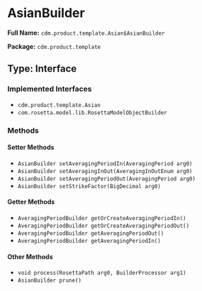 # AsianBuilder

**Full Name:** `cdm.product.template.Asian$AsianBuilder`

**Package:** `cdm.product.template`

## Type: Interface

### Implemented Interfaces

- `cdm.product.template.Asian`
- `com.rosetta.model.lib.RosettaModelObjectBuilder`

### Methods

#### Setter Methods

- `AsianBuilder setAveragingPeriodIn(AveragingPeriod arg0)`
- `AsianBuilder setAveragingInOut(AveragingInOutEnum arg0)`
- `AsianBuilder setAveragingPeriodOut(AveragingPeriod arg0)`
- `AsianBuilder setStrikeFactor(BigDecimal arg0)`

#### Getter Methods

- `AveragingPeriodBuilder getOrCreateAveragingPeriodIn()`
- `AveragingPeriodBuilder getOrCreateAveragingPeriodOut()`
- `AveragingPeriodBuilder getAveragingPeriodOut()`
- `AveragingPeriodBuilder getAveragingPeriodIn()`

#### Other Methods

- `void process(RosettaPath arg0, BuilderProcessor arg1)`
- `AsianBuilder prune()`

